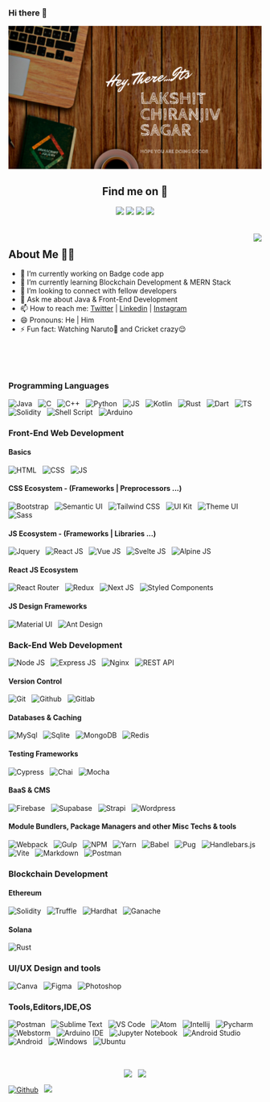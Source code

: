 ### Hi there 👋

<!-- 
**Lakshit-Chiranjiv/Lakshit-Chiranjiv** is a ✨ _special_ ✨ repository because its `README.md` (this file) appears on your GitHub profile.

Here are some ideas to get you started:
 -->


<p align="center">
  <img src="https://github.com/Lakshit-Chiranjiv/Lakshit-Chiranjiv/blob/main/images/LAKSHIT%20CHIRANJIV%20SAGAR%20(1).png" />
</p>


<div align="center">
 <h2 align="center">Find me on 🔎</h2> 
  <a href="https://twitter.com/lakshit_cs" target="_blank"><img src="https://img.shields.io/badge/twitter-%231DA1F2.svg?&style=for-the-badge&logo=twitter&logoColor=white" /></a>
  <a href="https://www.linkedin.com/in/lakshit-chiranjiv-sagar-4b0b15198/" target="_blank"><img src="https://img.shields.io/badge/linkedin-%230077B5.svg?&style=for-the-badge&logo=linkedin&logoColor=white" /></a>
  <a href="https://www.instagram.com/lakshit_cs/" target="_blank"><img src="https://img.shields.io/badge/instagram-%23E4405F.svg?&style=for-the-badge&logo=instagram&logoColor=white" /></a>
<!--   <a href="https://snehil.dev"  target="_blank"><img src="portfolio.svg"></a> -->
  <img src="https://badges.pufler.dev/visits/Lakshit-Chiranjiv/Lakshit-Chiranjiv?style=for-the-badge" />
</div>
<br>
<br>
<img align="right" src="https://github-readme-streak-stats.herokuapp.com/?user=Lakshit-Chiranjiv&theme=dark" />

## About Me 👨‍🎓
- 🔭 I’m currently working on Badge code app
- 🌱 I’m currently learning Blockchain Development & MERN Stack
- 👯 I’m looking to connect with fellow developers
- 💬 Ask me about Java & Front-End Development
- 📫 How to reach me: <a href="https://twitter.com/lakshit_cs" target="_blank">Twitter</a> | <a href="https://www.linkedin.com/in/lakshit-chiranjiv-sagar-4b0b15198/" target="_blank">Linkedin</a> | <a href="https://www.instagram.com/lakshit_cs/" target="_blank">Instagram</a>
- 😄 Pronouns: He | Him
- ⚡ Fun fact: Watching Naruto🍥 and Cricket crazy😌


<br><br><br>


### Programming Languages

![Java](https://img.shields.io/badge/Java-ED8B00?logo=java&logoColor=white) &nbsp; 
![C](https://img.shields.io/badge/C-00599C?logo=c&logoColor=white) &nbsp; 
![C++](https://img.shields.io/badge/C%2B%2B-00599C?logo=c%2B%2B&logoColor=white) &nbsp; 
![Python](https://img.shields.io/badge/Python-FFD43B?logo=python&logoColor=blue) &nbsp; 
![JS](https://img.shields.io/badge/JavaScript-323330?logo=javascript&logoColor=F7DF1E) &nbsp; 
![Kotlin](https://img.shields.io/badge/Kotlin-0095D5?&logo=kotlin&logoColor=white) &nbsp; 
![Rust](https://img.shields.io/badge/Rust-black?logo=rust&logoColor=#E57324) &nbsp; 
![Dart](	https://img.shields.io/badge/Dart-0175C2?logo=dart&logoColor=white) &nbsp; 
![TS](https://img.shields.io/badge/TypeScript-007ACC?logo=typescript&logoColor=white) &nbsp; 
![Solidity](https://img.shields.io/badge/Solidity-e6e6e6?logo=solidity&logoColor=black) &nbsp; 
![Shell Script](https://img.shields.io/badge/Shell_Script-121011?logo=gnu-bash&logoColor=white) &nbsp; 
![Arduino](https://img.shields.io/badge/Arduino-00979D?logo=Arduino&logoColor=white) &nbsp; 


### Front-End Web Development

#### Basics
![HTML](https://img.shields.io/badge/HTML5-E34F26?logo=html5&logoColor=white) &nbsp; 
![CSS](https://img.shields.io/badge/CSS3-1572B6?logo=css3&logoColor=white) &nbsp;
![JS](https://img.shields.io/badge/JavaScript-323330?logo=javascript&logoColor=F7DF1E) &nbsp;

#### CSS Ecosystem - (Frameworks | Preprocessors ...)

![Bootstrap](https://img.shields.io/badge/Bootstrap-563D7C?logo=bootstrap&logoColor=white) &nbsp;
![Semantic UI](https://img.shields.io/badge/Semantic%20UI-35BDB2?logo=semanticuireact&logoColor=white) &nbsp;
![Tailwind CSS](https://img.shields.io/badge/Tailwind_CSS-38B2AC?logo=tailwind-css&logoColor=white) &nbsp;
![UI Kit](https://img.shields.io/badge/UI_Kit-1F8BF1) &nbsp;
![Theme UI](https://img.shields.io/badge/Theme_UI-FAFAF9) &nbsp;
![Sass](https://img.shields.io/badge/Sass-CC6699?logo=sass&logoColor=white) &nbsp;

#### JS Ecosystem - (Frameworks | Libraries ...)

![Jquery](https://img.shields.io/badge/jQuery-0769AD?logo=jquery&logoColor=white) &nbsp;
![React JS](https://img.shields.io/badge/React-20232A?logo=react&logoColor=61DAFB) &nbsp;
![Vue JS](https://img.shields.io/badge/Vue.js-35495E?logo=vuedotjs&logoColor=4FC08D) &nbsp;
![Svelte JS](https://img.shields.io/badge/Svelte-4A4A55?logo=svelte&logoColor=FF3E00) &nbsp;
![Alpine JS](https://img.shields.io/badge/AlpineJS-8BC0D0?logo=alpine.js&logoColor=black) &nbsp;


#### React JS Ecosystem 

![React Router](https://img.shields.io/badge/React_Router-CA4245?logo=react-router&logoColor=white) &nbsp;
![Redux](https://img.shields.io/badge/Redux-593D88?logo=redux&logoColor=white) &nbsp;
![Next JS](https://img.shields.io/badge/next.js-000000?logo=nextdotjs&logoColor=white) &nbsp;
![Styled Components](https://img.shields.io/badge/styled--components-DB7093?logo=styled-components&logoColor=white) &nbsp;

#### JS Design Frameworks

![Material UI](https://img.shields.io/badge/Material%20UI-007FFF?logo=mui&logoColor=white) &nbsp;
![Ant Design](https://img.shields.io/badge/Ant%20Design-1890FF?logo=antdesign&logoColor=white) &nbsp;


### Back-End Web Development

![Node JS](https://img.shields.io/badge/Node.js-339933?logo=nodedotjs&logoColor=white) &nbsp;
![Express JS](https://img.shields.io/badge/Express.js-000000?logo=express&logoColor=white) &nbsp;
![Nginx](https://img.shields.io/badge/Nginx-009639?logo=nginx&logoColor=white) &nbsp;
![REST API](https://img.shields.io/badge/REST_API-FF6C37?logoColor=white) &nbsp;

#### Version Control

![Git](https://img.shields.io/badge/GIT-E44C30?logo=git&logoColor=white) &nbsp;
![Github](https://img.shields.io/badge/GitHub-100000?logo=github&logoColor=white) &nbsp;
![Gitlab](https://img.shields.io/badge/GitLab-330F63?logo=gitlab&logoColor=white) &nbsp;

#### Databases & Caching

![MySql](https://img.shields.io/badge/MySQL-005C84?logo=mysql&logoColor=white) &nbsp;
![Sqlite](https://img.shields.io/badge/SQLite-07405E?logo=sqlite&logoColor=white) &nbsp;
![MongoDB](https://img.shields.io/badge/MongoDB-4EA94B?logo=mongodb&logoColor=white) &nbsp;
![Redis](https://img.shields.io/badge/redis-%23DD0031.svg?&logo=redis&logoColor=white) &nbsp;

#### Testing Frameworks

![Cypress](https://img.shields.io/badge/Cypress-17202C?logo=cypress&logoColor=white) &nbsp;
![Chai](https://img.shields.io/badge/chai-A30701?logo=chai&logoColor=white) &nbsp;
![Mocha](https://img.shields.io/badge/Mocha-8D6748?logo=Mocha&logoColor=white) &nbsp;

#### BaaS & CMS

![Firebase](https://img.shields.io/badge/firebase-ffca28?logo=firebase&logoColor=black) &nbsp;
![Supabase](https://img.shields.io/badge/Supabase-181818?logo=supabase&logoColor=white) &nbsp;
![Strapi](https://img.shields.io/badge/strapi-2e7eea?logo=strapi&logoColor=white) &nbsp;
![Wordpress](https://img.shields.io/badge/Wordpress-21759B?logo=wordpress&logoColor=white) &nbsp;

#### Module Bundlers, Package Managers and other Misc Techs & tools

![Webpack](https://img.shields.io/badge/Webpack-8DD6F9?logo=Webpack&logoColor=white) &nbsp;
![Gulp](https://img.shields.io/badge/Gulp-CF4647?logo=gulp&logoColor=white) &nbsp;
![NPM](https://img.shields.io/badge/npm-CB3837?logo=npm&logoColor=white) &nbsp;
![Yarn](https://img.shields.io/badge/Yarn-2C8EBB?logo=yarn&logoColor=white) &nbsp;
![Babel](https://img.shields.io/badge/Babel-F9DC3E?logo=babel&logoColor=white) &nbsp;
![Pug](https://img.shields.io/badge/Pug-E3C29B?logo=pug&logoColor=black) &nbsp;
![Handlebars.js](https://img.shields.io/badge/Handlebars.js-f0772b?logo=handlebarsdotjs&logoColor=black) &nbsp;
![Vite](https://img.shields.io/badge/Vite-B73BFE?logo=vite&logoColor=FFD62E) &nbsp;
![Markdown](https://img.shields.io/badge/Markdown-000000?logo=markdown&logoColor=white) &nbsp;
![Postman](https://img.shields.io/badge/Postman-FF6C37?logo=Postman&logoColor=white) &nbsp;


### Blockchain Development

#### Ethereum

![Solidity](https://img.shields.io/badge/Solidity-e6e6e6?logo=solidity&logoColor=black) &nbsp;
![Truffle](https://img.shields.io/badge/Truffle-33262A?logoColor=white) &nbsp;
![Hardhat](https://img.shields.io/badge/Hardhat-FFF100?logoColor=white) &nbsp;
![Ganache](https://img.shields.io/badge/Ganache-E4A663?logoColor=white) &nbsp;

#### Solana

![Rust](https://img.shields.io/badge/Rust-black?logo=rust&logoColor=#E57324) &nbsp; 


### UI/UX Design and tools

![Canva](https://img.shields.io/badge/Canva-%2300C4CC.svg?&logo=Canva&logoColor=white) &nbsp;
![Figma](https://img.shields.io/badge/Figma-F24E1E?logo=figma&logoColor=white) &nbsp;
![Photoshop](https://img.shields.io/badge/Adobe%20Photoshop-31A8FF?logo=Adobe%20Photoshop&logoColor=black) &nbsp;


### Tools,Editors,IDE,OS

![Postman](https://img.shields.io/badge/Postman-FF6C37?logo=Postman&logoColor=white) &nbsp;
![Sublime Text](https://img.shields.io/badge/sublime_text-%23575757.svg?&logo=sublime-text&logoColor=important) &nbsp;
![VS Code](https://img.shields.io/badge/Visual_Studio_Code-0078D4?logo=visual%20studio%20code&logoColor=white) &nbsp;
![Atom](https://img.shields.io/badge/Atom-66595C?logo=Atom&logoColor=white) &nbsp;
![Intellij](https://img.shields.io/badge/IntelliJ_IDEA-000000.svg?logo=intellij-idea&logoColor=white) &nbsp;
![Pycharm](https://img.shields.io/badge/PyCharm-000000.svg?&logo=PyCharm&logoColor=white) &nbsp;
![Webstorm](https://img.shields.io/badge/WebStorm-000000?logo=WebStorm&logoColor=white) &nbsp;
![Arduino IDE](https://img.shields.io/badge/Arduino_IDE-00979D?logo=arduino&logoColor=white) &nbsp;
![Jupyter Notebook](https://img.shields.io/badge/Adobe%20Photoshop-31A8FF?logo=Adobe%20Photoshop&logoColor=black) &nbsp;
![Android Studio](https://img.shields.io/badge/Android_Studio-3DDC84?logo=android-studio&logoColor=white) &nbsp;
![Android](https://img.shields.io/badge/Android-3DDC84?logo=android&logoColor=white) &nbsp;
![Windows](https://img.shields.io/badge/Windows-0078D6?logo=windows&logoColor=white) &nbsp;
![Ubuntu](https://img.shields.io/badge/Ubuntu-E95420?logo=ubuntu&logoColor=white) &nbsp;






<br>

<p align="center">
  <img align="center" src="https://github-readme-stats.vercel.app/api?username=Lakshit-Chiranjiv&theme=tokyonight&count_private=true&include_all_commits=true&show_icons=true&custom_title=%23%20GitHub%20Stats%20%E2%9C%85" width="460" /> &nbsp;
  <img align="center" src="https://github-readme-stats-lakshit-chiranjiv.vercel.app/api/top-langs/?username=Lakshit-Chiranjiv&theme=tokyonight&layout=compact&langs_count=10&custom_title=%23%20Most%20Used%20Languages%20%F0%9F%91%A8%F0%9F%8F%BD%E2%80%8D%F0%9F%92%BB" />
<!--  <img align="center" src="https://github-readme-stats-lakshit-chiranjiv.vercel.app/api/top-langs/?username=Lakshit-Chiranjiv&langs_count=8&theme=radical" /> -->
</p>


<!-- [![Top Langs](https://github-readme-stats.vercel.app/api/top-langs/?username=Lakshit-Chiranjiv&langs_count=8&theme=radical)](https://github.com/Lakshit-Chiranjiv/github-readme-stats) -->

[![Github](https://img.shields.io/github/followers/Lakshit-Chiranjiv?label=Follow&style=social)](https://github.com/Lakshit-Chiranjiv) &nbsp;
![](https://visitor-badge.laobi.icu/badge?page_id=Lakshit-Chiranjiv.Lakshit-Chiranjiv)
